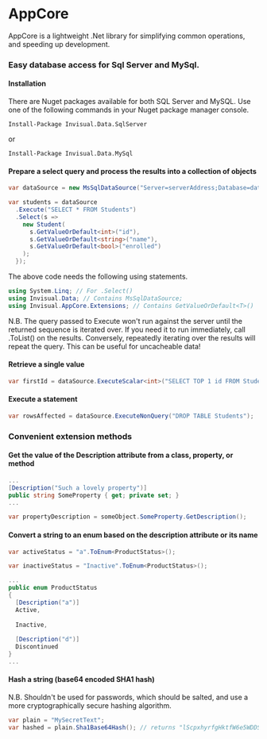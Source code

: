 # AppCore

AppCore is a lightweight .Net library for simplifying common operations, and speeding up development.

### Easy database access for Sql Server and MySql.

#### Installation
There are Nuget packages available for both SQL Server and MySQL. Use one of the following commands in your Nuget package manager console.

`Install-Package Invisual.Data.SqlServer`

or

`Install-Package Invisual.Data.MySql`

#### Prepare a select query and process the results into a collection of objects
```C#
var dataSource = new MsSqlDataSource("Server=serverAddress;Database=database;Trusted_Connection=True;");

var students = dataSource
  .Execute("SELECT * FROM Students")
  .Select(s =>
    new Student(
      s.GetValueOrDefault<int>("id"),
      s.GetValueOrDefault<string>("name"),
      s.GetValueOrDefault<bool>("enrolled")
    );
  });
```

The above code needs the following using statements.

```C#
using System.Linq; // For .Select()
using Invisual.Data; // Contains MsSqlDataSource;
using Invisual.AppCore.Extensions; // Contains GetValueOrDefault<T>()
```

N.B. The query passed to Execute won't run against the server until the returned sequence is iterated over. If you need it to run immediately, call .ToList() on the results. Conversely, repeatedly iterating over the results will repeat the query. This can be useful for uncacheable data!

#### Retrieve a single value
```C#
var firstId = dataSource.ExecuteScalar<int>("SELECT TOP 1 id FROM Students");
```

#### Execute a statement
```C#
var rowsAffected = dataSource.ExecuteNonQuery("DROP TABLE Students");
```

### Convenient extension methods

#### Get the value of the Description attribute from a class, property, or method
```C#
...
[Description("Such a lovely property")]
public string SomeProperty { get; private set; }
...

var propertyDescription = someObject.SomeProperty.GetDescription();
```

#### Convert a string to an enum based on the description attribute or its name
```C#
var activeStatus = "a".ToEnum<ProductStatus>();

var inactiveStatus = "Inactive".ToEnum<ProductStatus>();

...
public enum ProductStatus
{
  [Description("a")]
  Active,
  
  Inactive,
  
  [Description("d")]
  Discontinued
}
...
```

#### Hash a string (base64 encoded SHA1 hash)
N.B. Shouldn't be used for passwords, which should be salted, and use a more cryptographically secure hashing algorithm.
```C#
var plain = "MySecretText";
var hashed = plain.Sha1Base64Hash(); // returns "lScpxhyrfgHktfW6e5WDDSB190s="
```

